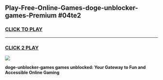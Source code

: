 
## Play-Free-Online-Games-doge-unblocker-games-Premium #04te2
<h3>
<a href="https://premium.freeplayer.one?title=doge-unblocker-games&ref=8M">CLICK TO PLAY</a></h3>
<hr>

<h3>
<a href="https://premium.freeplayer.one?title=doge-unblocker-games&ref=8M">CLICK 2 PLAY</a>
  
</h3>

<a href="https://premium.freeplayer.one?title=doge-unblocker-games&ref=8M"><img src="https://clearcache.store/games.png"></a>


**doge-unblocker-games games unblocked: Your Gateway to Fun and Accessible Online Gaming**

